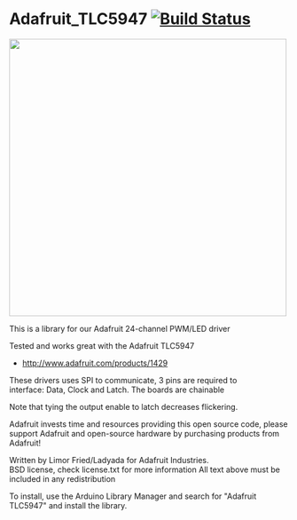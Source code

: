 Adafruit_TLC5947 [![Build Status](https://travis-ci.com/adafruit/Adafruit_TLC5947.svg?branch=master)](https://travis-ci.com/adafruit/Adafruit_TLC5947)
================

<a href="https://www.adafruit.com/product/1429"><img src="assets/board.jpg?raw=true" width="500px"></a>

This is a library for our Adafruit 24-channel PWM/LED driver

Tested and works great with the Adafruit TLC5947
* http://www.adafruit.com/products/1429

These drivers uses SPI to communicate, 3 pins are required to  
interface: Data, Clock and Latch. The boards are chainable

Note that tying the output enable to latch decreases flickering.

Adafruit invests time and resources providing this open source code, please support Adafruit and open-source hardware by purchasing products from Adafruit!

Written by Limor Fried/Ladyada for Adafruit Industries.  
BSD license, check license.txt for more information
All text above must be included in any redistribution

To install, use the Arduino Library Manager and search for "Adafruit TLC5947" and install the library.
